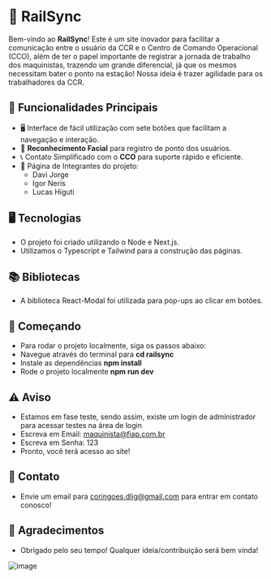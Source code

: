 # 🚄 RailSync

Bem-vindo ao **RailSync**! Este é um site inovador para facilitar a comunicação entre o usuário da CCR e o Centro de Comando Operacional (CCO), além de ter o papel importante de registrar a jornada de trabalho dos maquinistas, trazendo um grande diferencial, já que os mesmos necessitam bater o ponto na estação! Nossa ideia é trazer agilidade para os trabalhadores da CCR.

## 🌟 Funcionalidades Principais

- 🖥️ Interface de fácil utilização com sete botões que facilitam a navegação e interação.
- 📸 **Reconhecimento Facial** para registro de ponto dos usuários.
- 📞 Contato Simplificado com o **CCO** para suporte rápido e eficiente.
- 👥 Página de Integrantes do projeto:
  - Davi Jorge
  - Igor Neris
  - Lucas Higuti


## 🖥️ Tecnologias 
- O projeto foi criado utilizando o Node e Next.js.
- Utilizamos o Typescript e Tailwind para a construção das páginas.

## 📚 Bibliotecas
- A biblioteca React-Modal foi utilizada para pop-ups ao clicar em botões.

## 🚀 Começando
- Para rodar o projeto localmente, siga os passos abaixo:
- Navegue através do terminal para  **cd railsync**
- Instale as dependências **npm install**
- Rode o projeto localmente **npm run dev**



## ⚠️ Aviso
- Estamos em fase teste, sendo assim, existe um login de administrador para acessar testes na área de login
- Escreva em Email: maquinista@fiap.com.br
- Escreva em Senha: 123
- Pronto, você terá acesso ao site!

## 💬 Contato
- Envie um email para coringoes.dlig@gmail.com para entrar em contato conosco!

## 💬 Agradecimentos
- Obrigado pelo seu tempo! Qualquer ideia/contribuição será bem vinda!

![image](https://github.com/user-attachments/assets/82df0bee-3023-4193-ac05-05847d1f9926)
